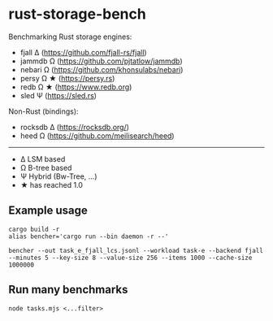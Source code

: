 # rust-storage-bench

Benchmarking Rust storage engines:

- fjall Δ (https://github.com/fjall-rs/fjall)
- jammdb Ω (https://github.com/pjtatlow/jammdb)
- nebari Ω (https://github.com/khonsulabs/nebari)
- persy Ω ★ (https://persy.rs)
- redb Ω ★ (https://www.redb.org)
- sled Ψ (https://sled.rs)

Non-Rust (bindings):

- rocksdb Δ (https://rocksdb.org/)
- heed Ω (https://github.com/meilisearch/heed)

---

- Δ LSM based
- Ω B-tree based
- Ψ Hybrid (Bw-Tree, ...)
- ★ has reached 1.0

## Example usage

```
cargo build -r
alias bencher='cargo run --bin daemon -r --'

bencher --out task_e_fjall_lcs.jsonl --workload task-e --backend fjall --minutes 5 --key-size 8 --value-size 256 --items 1000 --cache-size 1000000
```

## Run many benchmarks

```
node tasks.mjs <...filter> 
```
